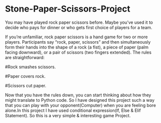 # Stone-Paper-Scissors-Project


You may have played rock paper scissors before. Maybe you’ve used it to decide who pays for dinner or who gets first choice of players for a team.

If you’re unfamiliar, rock paper scissors is a hand game for two or more players. Participants say “rock, paper, scissors” and then simultaneously form their hands into the shape of a rock (a fist), a piece of paper (palm facing downward), or a pair of scissors (two fingers extended). The rules are straightforward:

#Rock smashes scissors.

#Paper covers rock.

#Scissors cut paper.



Now that you have the rules down, you can start thinking about how they might translate to Python code.
So I have designed this project such a way that you can play with your opponent(Computer) when you are feeling bore alone.In this project I have used conditional expression(If, Else & Elif Statement). So this is a very simple & interesting  game Project.
